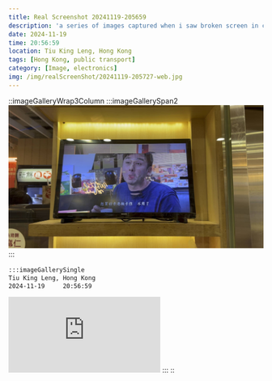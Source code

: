 ```yaml
---
title: Real Screenshot 20241119-205659
description: 'a series of images captured when i saw broken screen in city'
date: 2024-11-19
time: 20:56:59
location: Tiu King Leng, Hong Kong
tags: [Hong Kong, public transport]
category: [Image, electronics]
img: /img/realScreenShot/20241119-205727-web.jpg
---
```


::imageGalleryWrap3Column
    :::imageGallerySpan2
    ![alt text](/img/realScreenShot/20241119-205727-web.jpg)  
    :::
    
    :::imageGallerySingle
    Tiu King Leng, Hong Kong  
    2024-11-19     20:56:59  
   <iframe style="aspect-ratio: 16/9;" class="w-full " src="https://www.youtube.com/embed/7Kexvq13zA0?si=13Uczr17mns5eR0J&controls=0" title="YouTube video player" frameborder="0" allow="accelerometer; autoplay; clipboard-write; encrypted-media; gyroscope; picture-in-picture; web-share" allowfullscreen></iframe>
    :::
::